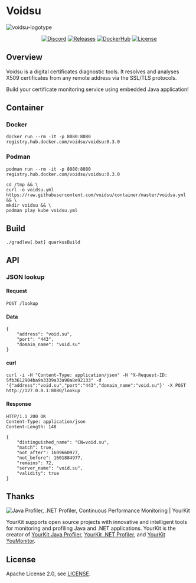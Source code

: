 # Voidsu

![voidsu-logotype](https://repository-images.githubusercontent.com/301179117/f4549580-14cc-11eb-9c63-3319c14221b9)

<p align="center">
<a href="https://discord.gg/33bAHde"><img src="https://img.shields.io/static/v1?logo=discord&label=&message=Discord&color=36393f&style=flat-square" alt="Discord"></a>
<a href="https://github.com/voidsu/voidsu/releases/latest"><img src="https://img.shields.io/github/release/voidsu/voidsu.svg?style=flat-square" alt="Releases"></a>
<a href="https://hub.docker.com/r/voidsu/voidsu"><img src="https://img.shields.io/static/v1?label=Docker&message=Hub&color=2496ED&logo=docker&logoColor=white&style=flat-square" alt="DockerHub"></a>
<a href="https://github.com/voidsu/voidsu/blob/master/LICENSE"><img src="https://img.shields.io/github/license/voidsu/voidsu.svg?style=flat-square" alt="License"></a>
</p>

## Overview
Voidsu is a digital certificates diagnostic tools.
It resolves and analyses X509 certificates from any remote address via the SSL/TLS protocols.

Build your certificate monitoring service using embedded Java application!

## Container

### Docker
```shell script
docker run --rm -it -p 8080:8080 registry.hub.docker.com/voidsu/voidsu:0.3.0
```

### Podman
```shell script
podman run --rm -it -p 8080:8080 registry.hub.docker.com/voidsu/voidsu:0.3.0
```

```shell script
cd /tmp && \
curl -o voidsu.yml https://raw.githubusercontent.com/voidsu/container/master/voidsu.yml && \
mkdir voidsu && \
podman play kube voidsu.yml
```

## Build

```shell script
./gradlew[.bat] quarkusBuild
```

## API
### JSON lookup
#### Request
```
POST /lookup
```

#### Data
```
{
    "address": "void.su",
    "port": "443",
    "domain_name": "void.su"
}
```

#### curl
```shell script
curl -i -H "Content-Type: application/json" -H "X-Request-ID: 5fb3612904ba9a3339a33a90a8e92133" -d '{"address":"void.su","port":"443","domain_name":"void.su"}' -X POST http://127.0.0.1:8080/lookup
```

#### Response
```http request
HTTP/1.1 200 OK
Content-Type: application/json
Content-Length: 148

{
    "distinguished_name": "CN=void.su",
    "match": true,
    "not_after": 1609660977,
    "not_before": 1601884977,
    "remains": 72,
    "server_name": "void.su",
    "validity": true
}
```

## Thanks
![Java Profiler, .NET Profiler, Continuous Performance Monitoring | YourKit](https://www.yourkit.com/images/yklogo.png)

YourKit supports open source projects with innovative and intelligent tools
for monitoring and profiling Java and .NET applications.
YourKit is the creator of [YourKit Java Profiler](https://www.yourkit.com/java/profiler/),
[YourKit .NET Profiler](https://www.yourkit.com/.net/profiler/),
and [YourKit YouMonitor](https://www.yourkit.com/youmonitor/).

## License
Apache License 2.0, see [LICENSE](https://github.com/voidsu/voidsu/blob/master/LICENSE).
